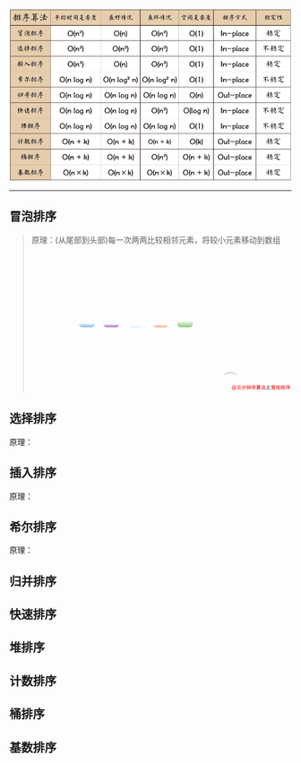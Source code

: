 ![20200320164211.png](https://raw.githubusercontent.com/itisl/Pic_Bed/master/img/20200320164211.png)

--- 
## 冒泡排序
> 原理：(从尾部到头部)每一次两两比较相邻元素，将较小元素移动到数组
![640.gif](https://raw.githubusercontent.com/itisl/Pic_Bed/master/img/640.gif)

## 选择排序
原理：


## 插入排序
原理：


## 希尔排序
原理：

## 归并排序

## 快速排序

## 堆排序

## 计数排序

## 桶排序

## 基数排序